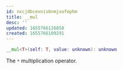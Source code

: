 ```yaml
---
id: nxcjdbcexnisbnmjxofephm
title: __mul
desc: ''
updated: 1655766126858
created: 1655766109291
---
```


```Lua
__mul<T>(self: T, value: unknown): unknown
```
The `*` multiplication operator.